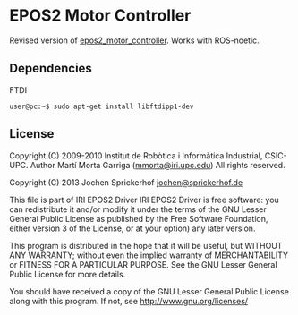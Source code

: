 # EPOS2 Motor Controller

Revised version of [epos2_motor_controller](https://github.com/uos/epos2_motor_controller). Works with ROS-noetic.

## Dependencies

FTDI

```console
user@pc:~$ sudo apt-get install libftdipp1-dev
```




## License

Copyright (C) 2009-2010 Institut de Robòtica i Informàtica Industrial, CSIC-UPC.
Author Martí Morta Garriga  (mmorta@iri.upc.edu)
All rights reserved.

Copyright (C) 2013 Jochen Sprickerhof <jochen@sprickerhof.de>

This file is part of IRI EPOS2 Driver
IRI EPOS2 Driver is free software: you can redistribute it and/or modify
it under the terms of the GNU Lesser General Public License as published by
the Free Software Foundation, either version 3 of the License, or
at your option) any later version.

This program is distributed in the hope that it will be useful,
but WITHOUT ANY WARRANTY; without even the implied warranty of
MERCHANTABILITY or FITNESS FOR A PARTICULAR PURPOSE.  See the
GNU Lesser General Public License for more details.

You should have received a copy of the GNU Lesser General Public License
along with this program.  If not, see <http://www.gnu.org/licenses/>